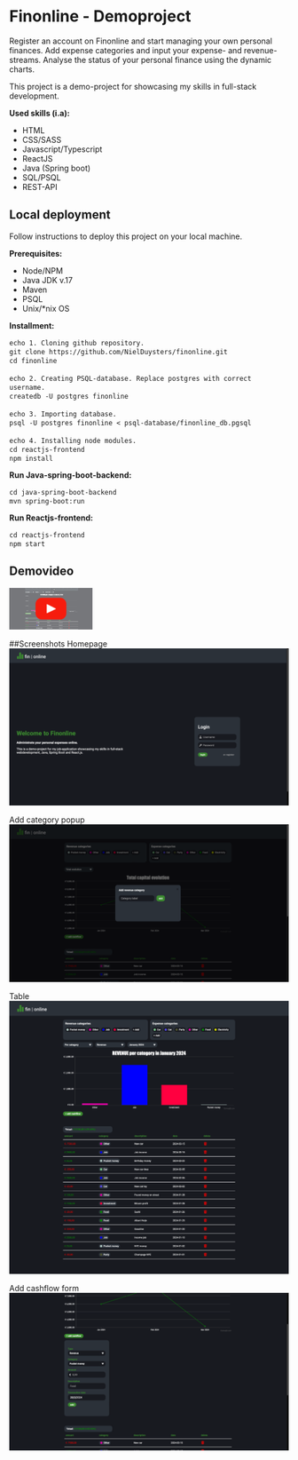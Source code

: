 # Finonline - Demoproject
Register an account on Finonline and start managing your own personal finances. Add expense categories and input your expense- and revenue-streams. Analyse the status of your personal finance using the dynamic charts.

This project is a demo-project for showcasing my skills in full-stack development.

**Used skills (i.a):**
- HTML
- CSS/SASS
- Javascript/Typescript
- ReactJS
- Java (Spring boot)
- SQL/PSQL
- REST-API

## Local deployment
Follow instructions to deploy this project on your local machine.

**Prerequisites:**
- Node/NPM
- Java JDK v.17
- Maven
- PSQL
- Unix/*nix OS

**Installment:**
```
echo 1. Cloning github repository.
git clone https://github.com/NielDuysters/finonline.git
cd finonline

echo 2. Creating PSQL-database. Replace postgres with correct username.
createdb -U postgres finonline

echo 3. Importing database.
psql -U postgres finonline < psql-database/finonline_db.pgsql

echo 4. Installing node modules.
cd reactjs-frontend
npm install
```

**Run Java-spring-boot-backend:**
```
cd java-spring-boot-backend
mvn spring-boot:run
```

**Run Reactjs-frontend:**
```
cd reactjs-frontend
npm start
```

## Demovideo
[<img src="screenshots/play-demo-video-button.png" width="150px">](https://www.youtube.com/watch?v=r9rK4HLisRY)

##Screenshots
Homepage
![Homepage](screenshots/1-home.png)

Add category popup
![Add category popup](screenshots/2-add-category-popup.png)

Table
![Table](screenshots/3-table.png)

Add cashflow form
![Add cashflow form](screenshots/4-add-cashflow-form.png)
